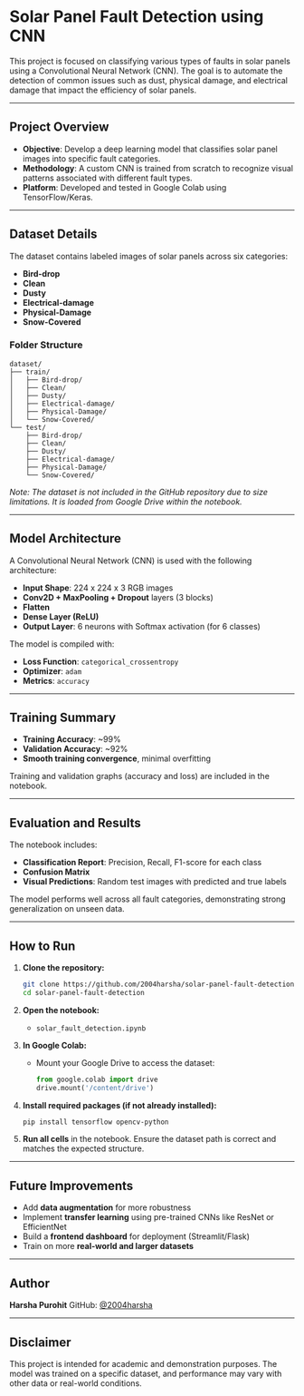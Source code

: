 # Solar Panel Fault Detection using CNN

This project is focused on classifying various types of faults in solar panels using a Convolutional Neural Network (CNN). The goal is to automate the detection of common issues such as dust, physical damage, and electrical damage that impact the efficiency of solar panels.

---

## Project Overview

* **Objective**: Develop a deep learning model that classifies solar panel images into specific fault categories.
* **Methodology**: A custom CNN is trained from scratch to recognize visual patterns associated with different fault types.
* **Platform**: Developed and tested in Google Colab using TensorFlow/Keras.

---

## Dataset Details

The dataset contains labeled images of solar panels across six categories:

* **Bird-drop**
* **Clean**
* **Dusty**
* **Electrical-damage**
* **Physical-Damage**
* **Snow-Covered**

### Folder Structure

```
dataset/
├── train/
│   ├── Bird-drop/
│   ├── Clean/
│   ├── Dusty/
│   ├── Electrical-damage/
│   ├── Physical-Damage/
│   └── Snow-Covered/
└── test/
    ├── Bird-drop/
    ├── Clean/
    ├── Dusty/
    ├── Electrical-damage/
    ├── Physical-Damage/
    └── Snow-Covered/
```

*Note: The dataset is not included in the GitHub repository due to size limitations. It is loaded from Google Drive within the notebook.*

---

## Model Architecture

A Convolutional Neural Network (CNN) is used with the following architecture:

* **Input Shape**: 224 x 224 x 3 RGB images
* **Conv2D + MaxPooling + Dropout** layers (3 blocks)
* **Flatten**
* **Dense Layer (ReLU)**
* **Output Layer**: 6 neurons with Softmax activation (for 6 classes)

The model is compiled with:

* **Loss Function**: `categorical_crossentropy`
* **Optimizer**: `adam`
* **Metrics**: `accuracy`

---

## Training Summary

* **Training Accuracy**: \~99%
* **Validation Accuracy**: \~92%
* **Smooth training convergence**, minimal overfitting

Training and validation graphs (accuracy and loss) are included in the notebook.

---

## Evaluation and Results

The notebook includes:

* **Classification Report**: Precision, Recall, F1-score for each class
* **Confusion Matrix**
* **Visual Predictions**: Random test images with predicted and true labels

The model performs well across all fault categories, demonstrating strong generalization on unseen data.

---

## How to Run

1. **Clone the repository:**

   ```bash
   git clone https://github.com/2004harsha/solar-panel-fault-detection.git
   cd solar-panel-fault-detection
   ```

2. **Open the notebook:**

   * `solar_fault_detection.ipynb`

3. **In Google Colab:**

   * Mount your Google Drive to access the dataset:

     ```python
     from google.colab import drive
     drive.mount('/content/drive')
     ```

4. **Install required packages (if not already installed):**

   ```bash
   pip install tensorflow opencv-python
   ```

5. **Run all cells** in the notebook. Ensure the dataset path is correct and matches the expected structure.

---

## Future Improvements

* Add **data augmentation** for more robustness
* Implement **transfer learning** using pre-trained CNNs like ResNet or EfficientNet
* Build a **frontend dashboard** for deployment (Streamlit/Flask)
* Train on more **real-world and larger datasets**

---

## Author

**Harsha Purohit**
GitHub: [@2004harsha](https://github.com/2004harsha)

---

## Disclaimer

This project is intended for academic and demonstration purposes. The model was trained on a specific dataset, and performance may vary with other data or real-world conditions.
